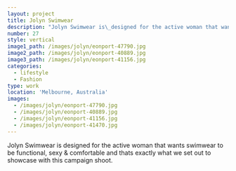 ```yaml
---
layout: project
title: Jolyn Swimwear
description: "Jolyn Swimwear is\_designed for the active woman that wants swimwear to be functional, sexy & comfortable and thats exactly what we set out to showcase\_with this campaign shoot."
number: 27
style: vertical
image1_path: /images/jolyn/eonport-47790.jpg
image2_path: /images/jolyn/eonport-40889.jpg
image3_path: /images/jolyn/eonport-41156.jpg
categories:
  - lifestyle
  - Fashion
type: work
location: 'Melbourne, Australia'
images:
  - /images/jolyn/eonport-47790.jpg
  - /images/jolyn/eonport-40889.jpg
  - /images/jolyn/eonport-41156.jpg
  - /images/jolyn/eonport-41470.jpg
---
```


Jolyn Swimwear is designed for the active woman that wants swimwear to be functional, sexy & comfortable and thats exactly what we set out to showcase with this campaign shoot.&nbsp;